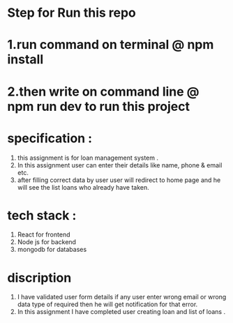 # Step for Run this repo

# 1.run command on terminal @ npm install
# 2.then write on command line @ npm run dev to run this project

# specification :
1. this assignment is for loan management system .
2. In this assignment user can enter their details like name, phone & email etc.
3. after filling correct data by user user will redirect to home page and he will see the list loans who already have taken.

# tech stack :
1. React for frontend 
2. Node js for backend
3. mongodb for databases

# discription
1. I have validated user form details if any user enter wrong email or wrong data type of required then he will get notification for that error.
2. In this assignment I have completed user creating loan and list of loans .
